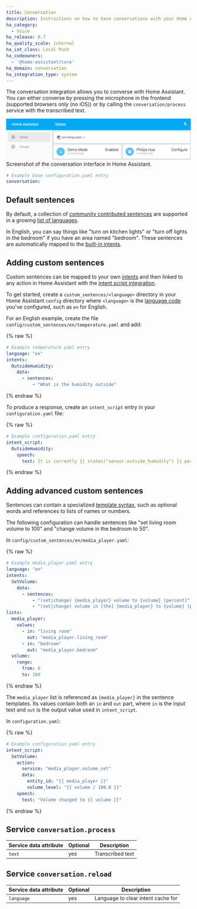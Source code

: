 ```yaml
---
title: Conversation
description: Instructions on how to have conversations with your Home Assistant.
ha_category:
  - Voice
ha_release: 0.7
ha_quality_scale: internal
ha_iot_class: Local Push
ha_codeowners:
  - '@home-assistant/core'
ha_domain: conversation
ha_integration_type: system
---
```


The conversation integration allows you to converse with Home Assistant. You can either converse by pressing the microphone in the frontend (supported browsers only (no iOS)) or by calling the `conversation/process` service with the transcribed text.

<p class='img'>
  <img src="/images/screenshots/voice-commands.png" />
  Screenshot of the conversation interface in Home Assistant.
</p>

```yaml
# Example base configuration.yaml entry
conversation:
```

## Default sentences

By default, a collection of [community contributed sentences](https://github.com/home-assistant/intents/) are supported in a growing [list of languages](https://developers.home-assistant.io/docs/voice/intent-recognition/supported-languages).

In English, you can say things like "turn on kitchen lights" or "turn off lights in the bedroom" if you have an area named "bedroom". These sentences are automatically mapped to the [built-in intents](https://developers.home-assistant.io/docs/intent_builtin/).

## Adding custom sentences

Custom sentences can be mapped to your own [intents](https://developers.home-assistant.io/docs/intent_index) and then linked to any action in Home Assistant with the [intent script integration](/integrations/intent_script/).

To get started, create a `custom_sentences/<language>` directory in your Home Assistant `config` directory where `<language>` is the [language code](https://developers.home-assistant.io/docs/voice/intent-recognition/supported-languages) you've configured, such as `en` for English.

For an English example, create the file `config/custom_sentences/en/temperature.yaml` and add:

{% raw %}

```yaml
# Example temperature.yaml entry
language: "en"
intents:
  OutsideHumidity:
    data:
      - sentences:
          - "What is the humidity outside"
```

{% endraw %}

To produce a response, create an `intent_script` entry in your `configuration.yaml` file:

{% raw %}

```yaml
# Example configuration.yaml entry
intent_script:
  OutsideHumidity:
    speech:
      text: It is currently {{ states("sensor.outside_humidity") }} percent humidity outside.
```

{% endraw %}

## Adding advanced custom sentences

Sentences can contain a specialized [template syntax](https://developers.home-assistant.io/docs/voice/intent-recognition/template-sentence-syntax), such as optional words and references to lists of names or numbers.

The following configuration can handle sentences like "set living room volume to 100" and "change volume in the bedroom to 50".

In `config/custom_sentences/en/media_player.yaml`:

{% raw %}

```yaml
# Example media_player.yaml entry
language: "en"
intents:
  SetVolume:
    data:
      - sentences:
          - "(set|change) {media_player} volume to {volume} [percent]"
          - "(set|change) volume in [the] {media_player} to {volume} [percent]"
lists:
  media_player:
    values:
      - in: "living room"
        out: "media_player.living_room"
      - in: "bedroom"
        out: "media_player.bedroom"
  volume:
    range:
      from: 0
      to: 100
```

{% endraw %}

The `media_player` list is referenced as `{media_player}` in the sentence templates. Its values contain both an `in` and `out` part, where `in` is the input text and `out` is the output value used in `intent_script`.

In `configuration.yaml`:

{% raw %}

```yaml
# Example configuration.yaml entry
intent_script:
  SetVolume:
    action:
      service: "media_player.volume_set"
      data:
        entity_id: "{{ media_player }}"
        volume_level: "{{ volume / 100.0 }}"
    speech:
      text: "Volume changed to {{ volume }}"
```

{% endraw %}

## Service `conversation.process`

| Service data attribute | Optional | Description                                      |
|------------------------|----------|--------------------------------------------------|
| `text`                 |      yes | Transcribed text                                 |

## Service `conversation.reload`

| Service data attribute | Optional | Description                                      |
|------------------------|----------|--------------------------------------------------|
| `language`             |      yes | Language to clear intent cache for               |
